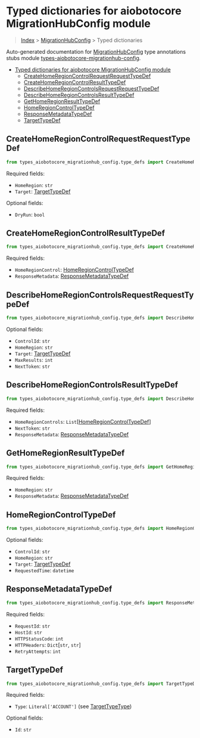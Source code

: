<a id="typed-dictionaries-for-aiobotocore-migrationhubconfig-module"></a>

# Typed dictionaries for aiobotocore MigrationHubConfig module

> [Index](../README.md) > [MigrationHubConfig](./README.md) > Typed
> dictionaries

Auto-generated documentation for
[MigrationHubConfig](https://boto3.amazonaws.com/v1/documentation/api/latest/reference/services/migrationhub-config.html#MigrationHubConfig)
type annotations stubs module
[types-aiobotocore-migrationhub-config](https://pypi.org/project/types-aiobotocore-migrationhub-config/).

- [Typed dictionaries for aiobotocore MigrationHubConfig module](#typed-dictionaries-for-aiobotocore-migrationhubconfig-module)
  - [CreateHomeRegionControlRequestRequestTypeDef](#createhomeregioncontrolrequestrequesttypedef)
  - [CreateHomeRegionControlResultTypeDef](#createhomeregioncontrolresulttypedef)
  - [DescribeHomeRegionControlsRequestRequestTypeDef](#describehomeregioncontrolsrequestrequesttypedef)
  - [DescribeHomeRegionControlsResultTypeDef](#describehomeregioncontrolsresulttypedef)
  - [GetHomeRegionResultTypeDef](#gethomeregionresulttypedef)
  - [HomeRegionControlTypeDef](#homeregioncontroltypedef)
  - [ResponseMetadataTypeDef](#responsemetadatatypedef)
  - [TargetTypeDef](#targettypedef)

<a id="createhomeregioncontrolrequestrequesttypedef"></a>

## CreateHomeRegionControlRequestRequestTypeDef

```python
from types_aiobotocore_migrationhub_config.type_defs import CreateHomeRegionControlRequestRequestTypeDef
```

Required fields:

- `HomeRegion`: `str`
- `Target`: [TargetTypeDef](./type_defs.md#targettypedef)

Optional fields:

- `DryRun`: `bool`

<a id="createhomeregioncontrolresulttypedef"></a>

## CreateHomeRegionControlResultTypeDef

```python
from types_aiobotocore_migrationhub_config.type_defs import CreateHomeRegionControlResultTypeDef
```

Required fields:

- `HomeRegionControl`:
  [HomeRegionControlTypeDef](./type_defs.md#homeregioncontroltypedef)
- `ResponseMetadata`:
  [ResponseMetadataTypeDef](./type_defs.md#responsemetadatatypedef)

<a id="describehomeregioncontrolsrequestrequesttypedef"></a>

## DescribeHomeRegionControlsRequestRequestTypeDef

```python
from types_aiobotocore_migrationhub_config.type_defs import DescribeHomeRegionControlsRequestRequestTypeDef
```

Optional fields:

- `ControlId`: `str`
- `HomeRegion`: `str`
- `Target`: [TargetTypeDef](./type_defs.md#targettypedef)
- `MaxResults`: `int`
- `NextToken`: `str`

<a id="describehomeregioncontrolsresulttypedef"></a>

## DescribeHomeRegionControlsResultTypeDef

```python
from types_aiobotocore_migrationhub_config.type_defs import DescribeHomeRegionControlsResultTypeDef
```

Required fields:

- `HomeRegionControls`:
  `List`\[[HomeRegionControlTypeDef](./type_defs.md#homeregioncontroltypedef)\]
- `NextToken`: `str`
- `ResponseMetadata`:
  [ResponseMetadataTypeDef](./type_defs.md#responsemetadatatypedef)

<a id="gethomeregionresulttypedef"></a>

## GetHomeRegionResultTypeDef

```python
from types_aiobotocore_migrationhub_config.type_defs import GetHomeRegionResultTypeDef
```

Required fields:

- `HomeRegion`: `str`
- `ResponseMetadata`:
  [ResponseMetadataTypeDef](./type_defs.md#responsemetadatatypedef)

<a id="homeregioncontroltypedef"></a>

## HomeRegionControlTypeDef

```python
from types_aiobotocore_migrationhub_config.type_defs import HomeRegionControlTypeDef
```

Optional fields:

- `ControlId`: `str`
- `HomeRegion`: `str`
- `Target`: [TargetTypeDef](./type_defs.md#targettypedef)
- `RequestedTime`: `datetime`

<a id="responsemetadatatypedef"></a>

## ResponseMetadataTypeDef

```python
from types_aiobotocore_migrationhub_config.type_defs import ResponseMetadataTypeDef
```

Required fields:

- `RequestId`: `str`
- `HostId`: `str`
- `HTTPStatusCode`: `int`
- `HTTPHeaders`: `Dict`\[`str`, `str`\]
- `RetryAttempts`: `int`

<a id="targettypedef"></a>

## TargetTypeDef

```python
from types_aiobotocore_migrationhub_config.type_defs import TargetTypeDef
```

Required fields:

- `Type`: `Literal['ACCOUNT']` (see
  [TargetTypeType](./literals.md#targettypetype))

Optional fields:

- `Id`: `str`
